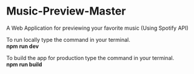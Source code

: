 # Music-Preview-Master
A Web Application for previewing your favorite music (Using Spotify API)

To run locally type the command in your terminal.<br>
<b>npm run dev</b>

To build the app for production type the command in your terminal.<br>
<b>npm run build</b>
